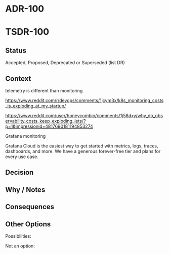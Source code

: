 # ADR-100
# TSDR-100

## Status

Accepted, Proposed, Deprecated or Superseded (list DR)

## Context

telemetry is different than monitoring

https://www.reddit.com/r/devops/comments/1jcym3x/k8s_monitoring_costs_is_exploding_at_my_startup/

https://www.reddit.com/user/honeycombio/comments/1j58dxy/why_do_observability_costs_keep_exploding_lets/?p=1&impressionid=4817690181194853274

Grafana monitoring

Grafana Cloud is the easiest way to get started with metrics, logs, traces, dashboards, and more. We have a generous forever-free tier and plans for every use case.

## Decision



## Why / Notes



## Consequences



## Other Options

Possibilities:

Not an option:

